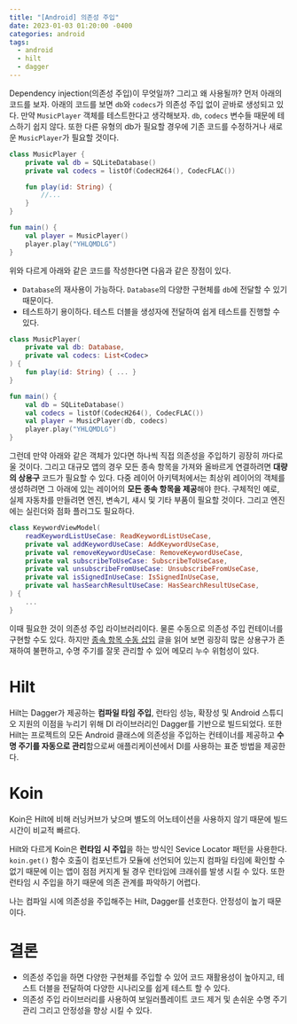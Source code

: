 ```yaml
---
title: "[Android] 의존성 주입"
date: 2023-01-03 01:20:00 -0400
categories: android
tags:
  - android
  - hilt
  - dagger
---
```


Dependency injection(의존성 주입)이 무엇일까? 그리고 왜 사용될까? 먼저 아래의 코드를 보자.
아래의 코드를 보면 `db`와 `codecs`가 의존성 주입 없이 곧바로 생성되고 있다.
만약 `MusicPlayer` 객체를 테스트한다고 생각해보자. `db`, `codecs` 변수들 때문에 테스하기 쉽지 않다.
또한 다른 유형의 db가 필요할 경우에 기존 코드를 수정하거나 새로운 `MusicPlayer`가 필요할 것이다.

```kotlin
class MusicPlayer {
    private val db = SQLiteDatabase()
    private val codecs = listOf(CodecH264(), CodecFLAC())

    fun play(id: String) {
        //...
    }
}

fun main() {
    val player = MusicPlayer()
    player.play("YHLQMDLG")
}
```

위와 다르게 아래와 같은 코드를 작성한다면 다음과 같은 장점이 있다.

- `Database`의 재사용이 가능하다. `Database`의 다양한 구현체를 `db`에 전달할 수 있기 때문이다.
- 테스트하기 용이하다. 테스트 더블을 생성자에 전달하여 쉽게 테스트를 진행할 수 있다.

```kotlin
class MusicPlayer(
    private val db: Database,
    private val codecs: List<Codec>
) {
    fun play(id: String) { ... }
}

fun main() {
    val db = SQLiteDatabase()
    val codecs = listOf(CodecH264(), CodecFLAC())
    val player = MusicPlayer(db, codecs)
    player.play("YHLQMDLG")
}
```

그런데 만약 아래와 같은 객체가 있다면 하나씩 직접 의존성을 주입하기 굉장히 까다로울 것이다. 그리고 대규모 앱의 경우 모든 종속 항목을 가져와 올바르게 연결하려면 **대량의 상용구** 코드가 필요할 수 있다.
다중 레이어 아키텍처에서는 최상위 레이어의 객체를 생성하려면 그 아래에 있는 레이어의 **모든 종속 항목을 제공**해야 한다.
구체적인 예로, 실제 자동차를 만들려면 엔진, 변속기, 섀시 및 기타 부품이 필요할 것이다. 그리고 엔진에는 실린더와 점화 플러그도 필요하다.

```kotlin
class KeywordViewModel(
    readKeywordListUseCase: ReadKeywordListUseCase,
    private val addKeywordUseCase: AddKeywordUseCase,
    private val removeKeywordUseCase: RemoveKeywordUseCase,
    private val subscribeToUseCase: SubscribeToUseCase,
    private val unsubscribeFromUseCase: UnsubscribeFromUseCase,
    private val isSignedInUseCase: IsSignedInUseCase,
    private val hasSearchResultUseCase: HasSearchResultUseCase,
) {
    ...
}
```

이때 필요한 것이 의존성 주입 라이브러리이다. 물론 수동으로 의존성 주입 컨테이너를 구현할 수도 있다. 하지만 [종속 항목 수동 삽입](https://developer.android.com/training/dependency-injection/manual) 글을 읽어 보면 굉장히 많은 상용구가 존재하여 불편하고, 수명 주기를 잘못 관리할 수 있어 메모리 누수 위험성이 있다.

# Hilt

Hilt는 Dagger가 제공하는 **컴파일 타임 주입**, 런타임 성능, 확장성 및 Android 스튜디오 지원의 이점을 누리기 위해 DI 라이브러리인 Dagger를 기반으로 빌드되었다.
또한 Hilt는 프로젝트의 모든 Android 클래스에 의존성을 주입하는 컨테이너를 제공하고 **수명 주기를 자동으로 관리**함으로써 애플리케이션에서 DI를 사용하는 표준 방법을 제공한다.

# Koin

Koin은 Hilt에 비해 러닝커브가 낮으며 별도의 어노테이션을 사용하지 않기 때문에 빌드 시간이 비교적 빠르다.

Hilt와 다르게 Koin은 **런타임 시 주입**을 하는 방식인 Sevice Locator 패턴을 사용한다.
`koin.get()` 함수 호출이 컴포넌트가 모듈에 선언되어 있는지 컴파일 타임에 확인할 수 없기 때문에 이는 앱이 점점 커지게 될 경우 런타임에 크래쉬를 발생 시킬 수 있다. 또한 런타임 시 주입을 하기 때문에 의존 관계를 파악하기 어렵다.

나는 컴파일 시에 의존성을 주입해주는 Hilt, Dagger를 선호한다. 안정성이 높기 때문이다.

# 결론

- 의존성 주입을 하면 다양한 구현체를 주입할 수 있어 코드 재활용성이 높아지고, 테스트 더블을 전달하여 다양한 시나리오를 쉽게 테스트 할 수 있다.
- 의존성 주입 라이브러리를 사용하여 보일러플레이트 코드 제거 및 손쉬운 수명 주기 관리 그리고 안정성을 향상 시킬 수 있다.
